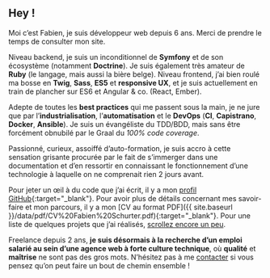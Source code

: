 ## Hey&nbsp;!

Moi c’est Fabien, je suis développeur web depuis 6 ans. Merci de prendre le
temps de consulter mon site.

Niveau backend, je suis un inconditionnel de **Symfony** et de son écosystème
(notamment **Doctrine**). Je suis également très amateur de **Ruby** (le langage,
mais aussi la bière belge). Niveau frontend, j’ai bien roulé ma bosse en **Twig**,
**Sass**, **ES5** et **responsive UX**, et je suis actuellement en train de
plancher sur ES6 et Angular & co. (React, Ember).

Adepte de toutes les **best practices** qui me passent sous la main, je ne jure
que par l’**industrialisation**, l’**automatisation** et le **DevOps** (**CI**,
**Capistrano**, **Docker**, **Ansible**). Je suis un évangéliste du TDD/BDD, mais
sans être forcément obnubilé par le Graal du *100% code coverage*.

Passionné, curieux, assoiffé d’auto-formation, je suis accro à cette sensation
grisante procurée par le fait de s’immerger dans une documentation et d’en
ressortir en connaissant le fonctionnement d’une technologie à laquelle on ne
comprenait rien 2 jours avant.

Pour jeter un œil à du code que j’ai écrit, il y a mon
[profil GitHub](https://github.com/fabschurt){:target="_blank"}.
Pour avoir plus de détails concernant mes savoir-faire et mon parcours, il y a mon
[CV au format PDF]({{ site.baseurl }}/data/pdf/CV%20Fabien%20Schurter.pdf){:target="_blank"}.
Pour une liste de quelques projets que j’ai réalisés, [scrollez encore un peu](#work).

Freelance depuis 2 ans, **je suis désormais à la recherche d’un emploi salarié
au sein d’une agence web à forte culture technique**, où **qualité** et
**maîtrise** ne sont pas des gros mots. N’hésitez pas à me [contacter](#contact)
si vous pensez qu’on peut faire un bout de chemin ensemble&nbsp;!
